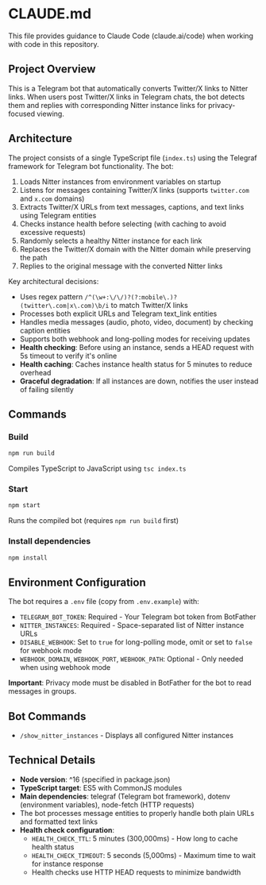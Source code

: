 # CLAUDE.md

This file provides guidance to Claude Code (claude.ai/code) when working with code in this repository.

## Project Overview

This is a Telegram bot that automatically converts Twitter/X links to Nitter links. When users post Twitter/X links in Telegram chats, the bot detects them and replies with corresponding Nitter instance links for privacy-focused viewing.

## Architecture

The project consists of a single TypeScript file (`index.ts`) using the Telegraf framework for Telegram bot functionality. The bot:

1. Loads Nitter instances from environment variables on startup
2. Listens for messages containing Twitter/X links (supports `twitter.com` and `x.com` domains)
3. Extracts Twitter/X URLs from text messages, captions, and text links using Telegram entities
4. Checks instance health before selecting (with caching to avoid excessive requests)
5. Randomly selects a healthy Nitter instance for each link
6. Replaces the Twitter/X domain with the Nitter domain while preserving the path
7. Replies to the original message with the converted Nitter links

Key architectural decisions:
- Uses regex pattern `/^(\w+:\/\/)?(?:mobile\.)?(twitter\.com|x\.com)\b/i` to match Twitter/X links
- Processes both explicit URLs and Telegram text_link entities
- Handles media messages (audio, photo, video, document) by checking caption entities
- Supports both webhook and long-polling modes for receiving updates
- **Health checking**: Before using an instance, sends a HEAD request with 5s timeout to verify it's online
- **Health caching**: Caches instance health status for 5 minutes to reduce overhead
- **Graceful degradation**: If all instances are down, notifies the user instead of failing silently

## Commands

### Build
```bash
npm run build
```
Compiles TypeScript to JavaScript using `tsc index.ts`

### Start
```bash
npm start
```
Runs the compiled bot (requires `npm run build` first)

### Install dependencies
```bash
npm install
```

## Environment Configuration

The bot requires a `.env` file (copy from `.env.example`) with:

- `TELEGRAM_BOT_TOKEN`: Required - Your Telegram bot token from BotFather
- `NITTER_INSTANCES`: Required - Space-separated list of Nitter instance URLs
- `DISABLE_WEBHOOK`: Set to `true` for long-polling mode, omit or set to `false` for webhook mode
- `WEBHOOK_DOMAIN`, `WEBHOOK_PORT`, `WEBHOOK_PATH`: Optional - Only needed when using webhook mode

**Important**: Privacy mode must be disabled in BotFather for the bot to read messages in groups.

## Bot Commands

- `/show_nitter_instances` - Displays all configured Nitter instances

## Technical Details

- **Node version**: ^16 (specified in package.json)
- **TypeScript target**: ES5 with CommonJS modules
- **Main dependencies**: telegraf (Telegram bot framework), dotenv (environment variables), node-fetch (HTTP requests)
- The bot processes message entities to properly handle both plain URLs and formatted text links
- **Health check configuration**:
  - `HEALTH_CHECK_TTL`: 5 minutes (300,000ms) - How long to cache health status
  - `HEALTH_CHECK_TIMEOUT`: 5 seconds (5,000ms) - Maximum time to wait for instance response
  - Health checks use HTTP HEAD requests to minimize bandwidth
